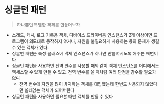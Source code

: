 # 싱글턴 패턴
> 하나뿐인 특별한 객체를 만들어보자

- 스레드, 캐시, 로그 기록용 객체, 디바이스 드라이버등 인스턴스가 2개 이상이면 프로그램이 의도대로 동작하지 않거나, 자원을 불필요하게 사용하는 등의 문제가 생길 수 있는 객체가 있다.
- 싱글턴 패턴은 특정 클래스에 객체 인스턴스가 하나만 만들어지도록 해주는 패턴이다
- 싱글턴 패턴을 사용하면 전역 변수를 사용할 때와 같이 객체 인스턴스를 어디에서든 액세스할 수 있게 만들 수 있고, 전역 변수를 쓸 때처럼 여러 단점을 감수할 필요가 없다
  - 전역 변수에 자원을 많이 차지하는 객체를 대입헸는데 한번도 사용되지 않았다면 쓸데없는 객체가 되어버린다
- 싱글턴 패턴을 사용하면 필요할 때만 객체를 만들 수 있다
